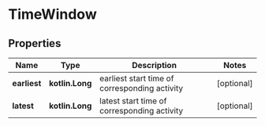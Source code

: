 
# TimeWindow

## Properties
Name | Type | Description | Notes
------------ | ------------- | ------------- | -------------
**earliest** | **kotlin.Long** | earliest start time of corresponding activity |  [optional]
**latest** | **kotlin.Long** | latest start time of corresponding activity |  [optional]




